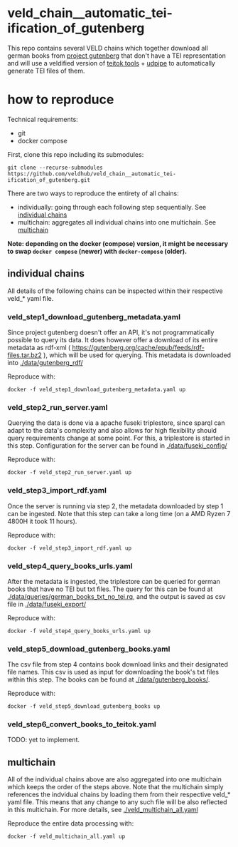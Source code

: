 # veld_chain__automatic_tei-ification_of_gutenberg

This repo contains several VELD chains which together download all german books from 
[project gutenberg](https://www.gutenberg.org/) that don't have a TEI representation and will use 
a veldified version of [teitok tools](https://github.com/ufal/teitok-tools) + 
[udpipe](https://lindat.mff.cuni.cz/services/udpipe/) to automatically generate TEI files of them.


# how to reproduce

Technical requirements:
- git
- docker compose

First, clone this repo including its submodules:
```
git clone --recurse-submodules https://github.com/veldhub/veld_chain__automatic_tei-ification_of_gutenberg.git
```

There are two ways to reproduce the entirety of all chains: 
- individually: going through each following step sequentially. See 
[individual chains](#individual-chains)
- multichain: aggregates all individual chains into one multichain. See [multichain](#multichain)

**Note: depending on the docker (compose) version, it might be necessary to swap `docker compose` 
(newer) with `docker-compose` (older).**


## individual chains

All details of the following chains can be inspected within their respective veld_* yaml file.

### veld_step1_download_gutenberg_metadata.yaml

Since project gutenberg doesn't offer an API, it's not programmatically possible to query its data.
It does however offer a download of its entire metadata as rdf-xml ( 
https://gutenberg.org/cache/epub/feeds/rdf-files.tar.bz2 ), which will be used for querying. This 
metadata is downloaded into [./data/gutenberg_rdf/](./data/gutenberg_rdf/)

Reproduce with:
```
docker -f veld_step1_download_gutenberg_metadata.yaml up
```


### veld_step2_run_server.yaml

Querying the data is done via a apache fuseki triplestore, since sparql can adapt to the data's 
complexity and also allows for high flexibility should query requirements change at some point. For 
this, a triplestore is started in this step. Configuration for the server can be found in
[./data/fuseki_config/](./data/fuseki_config/)

Reproduce with:
```
docker -f veld_step2_run_server.yaml up
```


### veld_step3_import_rdf.yaml

Once the server is running via step 2, the metadata downloaded by step 1 can be ingested. Note that 
this step can take a long time (on a AMD Ryzen 7 4800H it took 11 hours). 

Reproduce with:
```
docker -f veld_step3_import_rdf.yaml up
```


### veld_step4_query_books_urls.yaml

After the metadata is ingested, the triplestore can be queried for german books that have no TEI but
txt files. The query for this can be found at 
[./data/queries/german_books_txt_no_tei.rq](./data/queries/german_books_txt_no_tei.rq), and the 
output is saved as csv file in [./data/fuseki_export/](./data/fuseki_export/)

Reproduce with:
```
docker -f veld_step4_query_books_urls.yaml up
```


### veld_step5_download_gutenberg_books.yaml

The csv file from step 4 contains book download links and their designated file names. This csv is
used as input for downloading the book's txt files within this step. The books can be found at 
[./data/gutenberg_books/](./data/gutenberg_books/).

Reproduce with:
```
docker -f veld_step5_download_gutenberg_books up
```


### veld_step6_convert_books_to_teitok.yaml

TODO: yet to implement.


## multichain

All of the individual chains above are also aggregated into one multichain which keeps the order of
the steps above. Note that the multichain simply references the indvidual chains by loading them
from their respective veld_* yaml file. This means that any change to any such file will be also
reflected in this multichain. For more details, see 
[./veld_multichain_all.yaml](./veld_multichain_all.yaml) 

Reproduce the entire data processing with:
```
docker -f veld_multichain_all.yaml up
```


